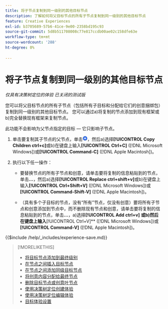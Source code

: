 ```yaml
---
title: 将子节点复制到同一级别的其他目标节点
description: 了解如何将父目标节点的所有子节点复制到同一级别的其他目标节点
feature: Creative Experiences
exl-id: b3705689-57b6-41ce-9e00-2358bd195c93
source-git-commit: 5d8b511708008c77e817ccdb00ae02c158dfe63e
workflow-type: tm+mt
source-wordcount: '288'
ht-degree: 0%

---
```


# 将子节点复制到同一级别的其他目标节点

*仅具有决策树定位的体验*
*已关闭的测试版*

您可以将父目标节点的所有子节点（包括所有子目标和分配给它们的创意捆绑包）复制到同一级别的其他目标节点。 您可以通过a)将复制的节点添加到现有框架或b)完全替换现有框架来复制节点。<!-- Give the main use case or an example to explain. -->

此功能不会影响为父节点指定的目标 — 它只影响子节点。

<!-- 1. [ways to get to the decision tree] -->

1. 单击要复制其子节点的父节点，单击![添加](/help/creative/assets/add.png "添加")，然后a\)选择&#x200B;**[!UICONTROL Copy Children ctrl+c]**&#x200B;或b\)在键盘上输入&#x200B;**[!UICONTROL Ctrl+C]** ([!DNL Microsoft Windows])或&#x200B;**[!UICONTROL Command-C]** ([!DNL Apple Macintosh])。

1. 执行以下任一操作：

   * 要替换节点的所有子节点和创意，请单击要将复制的信息粘贴到的节点，单击&#x200B;**...**，然后a\)选择&#x200B;**[!UICONTROL Replace ctrl+shift+v]**&#x200B;或b\)在键盘上输入&#x200B;**[!UICONTROL Ctrl+Shift+V]** ([!DNL Microsoft Windows])或&#x200B;**[!UICONTROL Command-Shift-V]** ([!DNL Apple Macintosh])。

   * （具有多个子目标的节点，没有“所有”节点，仅没有创意）要将所有子节点和创意添加到节点中，而不删除现有节点和创意，请单击要将复制的信息粘贴到的节点，单击&#x200B;**...**，a\)选择&#x200B;**[!UICONTROL Add ctrl+v]** **或b\)然后在键盘上输入&#x200B;**[!UICONTROL Ctrl+V]** ([!DNL Microsoft Windows])或&#x200B;**[!UICONTROL Command-V]** ([!DNL Apple Macintosh])。

<!--
1. (Optional) To save the experience, click **[!UICONTROL Save]**, and then do the following.
...

These formatted steps are inserted automatically from text in the following file in the _includes folder, which reused in multiple places.
-->

{{$include /help/_includes/experience-save.md}}

>[!MORELIKETHIS]
>
>* [将目标节点添加到最终级别](experience-target-node-add-final.md)
>* [在节点之间插入目标节点](experience-target-node-add-inner.md)
>* [在节点之间添加同级目标节点](experience-target-node-add-sibling.md)
>* [将创意内容分配给最终节点](experience-assign-creative-bundles.md)
>* [删除目标节点或创意叶节点](/help/creative/experiences/experience-target-node-delete.md)
>* [使用决策树定位创建体验](experience-create-targeting.md)
>* [使用决策树定位编辑体验](experience-edit-targeting.md)
>* [目标体验设置](experience-settings-targeting.md)
